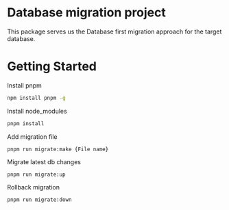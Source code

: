 # Database migration project

This package serves us the Database first migration approach for the target database. 

# Getting Started

Install pnpm
```bash
npm install pnpm -g
```

Install node_modules
```bash
pnpm install
```

Add migration file
```
pnpm run migrate:make {File name}
```
Migrate latest db changes
```
pnpm run migrate:up
```
Rollback migration
```
pnpm run migrate:down
```